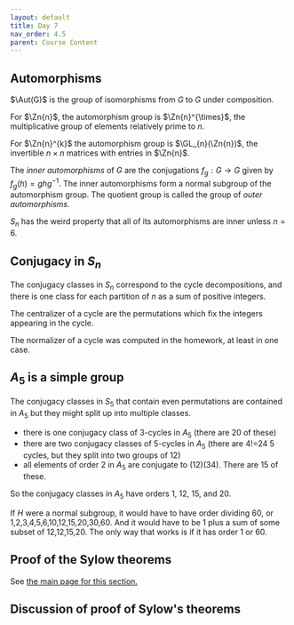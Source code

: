 ```yaml
---
layout: default
title: Day 7
nav_order: 4.5
parent: Course Content
---
```

## Automorphisms

$\Aut(G)$ is the group of isomorphisms from $G$ to $G$ under composition.  

For $\Zn{n}$, the automorphism group is $\Zn{n}^{\times}$, the multiplicative group of elements relatively prime to $n$.

For $\Zn{n}^{k}$ the automorphism group is $\GL_{n}(\Zn{n})$, the invertible $n\times n$ matrices with entries in $\Zn{n}$. 

The *inner automorphisms* of $G$ are the conjugations $f_{g}:G\to G$ given by $f_{g}(h)=ghg^{-1}$. The inner
automorphisms form a normal subgroup of the automorphism group.  The quotient group is called the group of *outer automorphisms.*

$S_{n}$ has the weird property that all of its automorphisms are inner unless $n=6$.

## Conjugacy in $S_{n}$

The conjugacy classes in $S_{n}$ correspond to the cycle decompositions, and there is one class for each
partition of $n$ as a sum of positive integers.

The centralizer of a cycle are the permutations which fix the integers appearing in the cycle.

The normalizer of a cycle was computed  in the homework, at least in one case. 

## $A_{5}$ is a simple group

The conjugacy classes in $S_{5}$ that contain even permutations are contained in $A_{5}$ but they might
split up into multiple classes.
- there is one conjugacy class of 3-cycles in $A_{5}$ (there are 20 of these)
- there are two conjugacy classes of 5-cycles in $A_{5}$ (there are 4!=24 5 cycles, but they split into two groups of 12)
- all elements of order $2$ in $A_{5}$ are conjugate to $(12)(34)$. There are $15$ of these. 

So the conjugacy classes in $A_{5}$ have orders 1, 12, 15, and 20. 

If $H$ were a normal subgroup, it would have to have order dividing 60, or 1,2,3,4,5,6,10,12,15,20,30,60.
And it would have to be 1 plus a sum of some subset of 12,12,15,20.  The only way that works is if it has order
1 or 60.

## Proof of the Sylow theorems

See [the main page for this section.](https://jeremy9959.net/Math-5210/04-sylow.html)


## Discussion of proof of Sylow's theorems